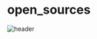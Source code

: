 # open_sources
![header](https://capsule-render.vercel.app/api?type=shark&color=yellow&height=200&section=footer&text=Hello&fontSize=100)

